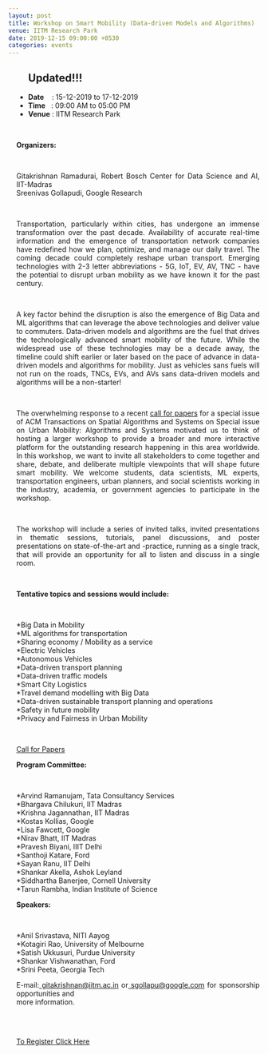 ```yaml
---
layout: post
title: Workshop on Smart Mobility (Data-driven Models and Algorithms)
venue: IITM Research Park
date: 2019-12-15 09:00:00 +0530
categories: events
---
```

<div style="padding-left:16px">

<ul class="mb-5">
        <h2 class="post-title">Updated!!!</h2>
        <li><b>Date</b>&nbsp;&nbsp;&nbsp;  : 15-12-2019 to 17-12-2019</li>
        <li><b>Time</b>&nbsp;&nbsp; : 09:00 AM to 05:00 PM </li>
        <li><b>Venue</b> : IITM Research Park</li>
</ul>


<br><strong><p align="justify">Organizers:</p></strong><br><p align="justify">Gitakrishnan Ramadurai, Robert Bosch Center for Data Science and AI, IIT-Madras <br> Sreenivas Gollapudi, Google Research</p><br>
<p align="justify"> Transportation, particularly within cities, has undergone an immense transformation over the past decade. Availability of accurate real-time information and the emergence of transportation network companies have redefined how we plan, optimize, and manage our daily travel. The coming decade could completely reshape urban transport. Emerging technologies with 2-3 letter abbreviations - 5G, IoT, EV, AV, TNC - have the potential to disrupt urban mobility as we have known it for the past century. </p><br>

<p align="justify"> A key factor behind the disruption is also the emergence of Big Data and ML algorithms that can leverage the above technologies and deliver value to commuters. Data-driven models and algorithms are the fuel that drives the technologically advanced smart mobility of the future. While the widespread use of these technologies may be a decade away, the timeline could shift earlier or later based on the pace of advance in data-driven models and algorithms for mobility. Just as vehicles sans fuels will not run on the roads, TNCs, EVs, and AVs sans data-driven models and algorithms will be a non-starter!</p><br>

<p align="justify">The overwhelming response to a recent <a href="https://tsas.acm.org/special_issue.cfm">call for papers</a> for a special issue of ACM Transactions on Spatial Algorithms and Systems on Special issue on Urban Mobility: Algorithms and Systems motivated us to think of hosting a larger workshop to provide a broader and more interactive platform for the outstanding research happening in this area worldwide. In this workshop, we want to invite all stakeholders to come together and share, debate, and deliberate multiple viewpoints that will shape future smart mobility. We welcome students, data scientists, ML experts, transportation engineers, urban planners, and social scientists working in the industry, academia, or government agencies to participate in the workshop. </p><br>

<p align="justify"> The workshop will include a series of invited talks, invited presentations in thematic sessions,
tutorials, panel discussions, and poster presentations on state-of-the-art and -practice, running as a single track, that will provide an opportunity for all to listen and discuss in a single room.</p><br>

<strong><p align="justify">Tentative topics and sessions would include:</p></strong><br>

<p align="justify">

*Big Data in Mobility <br>
*ML algorithms for transportation<br>
*Sharing economy / Mobility as a service <br>
*Electric Vehicles <br>
*Autonomous Vehicles <br>
*Data-driven transport planning <br>
*Data-driven traffic models <br>
*Smart City Logistics <br>
*Travel demand modelling with Big Data <br>
*Data-driven sustainable transport planning and operations <br>
*Safety in future mobility <br>
*Privacy and Fairness in Urban Mobility <br></p><br>

<a href="/images/CFP_WSM2019_v2.pdf">Call for Papers</a><br>

<strong><p align="justify">Program Committee:</p></strong><br>
<p align="justify">
*Arvind Ramanujam, Tata Consultancy Services <br>
*Bhargava Chilukuri, IIT Madras <br>
*Krishna Jagannathan, IIT Madras <br>
*Kostas Kollias, Google <br>
*Lisa Fawcett, Google <br>
*Nirav Bhatt, IIT Madras <br>
*Pravesh Biyani, IIIT Delhi <br>
*Santhoji Katare, Ford <br>
*Sayan Ranu, IIT Delhi <br>
*Shankar Akella, Ashok Leyland <br>
*Siddhartha Banerjee, Cornell University <br>
*Tarun Rambha, Indian Institute of Science <br>

<strong><p align="justify">Speakers:</p></strong><br>
<p align="justify">
*Anil Srivastava, NITI Aayog <br>
*Kotagiri Rao, University of Melbourne <br>
*Satish Ukkusuri, Purdue University <br>
*Shankar Vishwanathan, Ford <br>
*Srini Peeta, Georgia Tech <br>



<p align="justify"> E-mail:<a href="#"> gitakrishnan@iitm.ac.in</a> or<a href="#"> sgollapu@google.com</a> for sponsorship opportunities and<br> more information.</p><br><br>

<a href="https://forms.gle/Uhv7F2KetQrDFLaH6">To Register Click Here</a><br>




